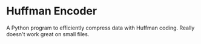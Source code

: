 # Huffman Encoder
A Python program to efficiently compress data with Huffman coding. Really doesn't work great on small files.